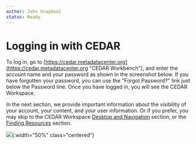 ```yaml
---
author: John Graybeal
status: Ready
---
```

# Logging in with CEDAR

To log in, go to [https://cedar.metadatacenter.org](https://cedar.metadatacenter.org "CEDAR Workbench"), and enter the account name and your password as shown in the screenshot below. If you have forgotten your password, you can use the "Forgot Password?" link just below the Password line. Once you have logged in, you will see the CEDAR Workspace. 

In the next section, we provide important information about the visibility of your account, your content, and your user information. Or if you prefer, you may skip to the CEDAR Workspace [Desktop and Navigation](../../../basic_topics/a4_desktop_and_navigation/) section, or the [Finding Resources](../../../basic_topics/a2_finding_resources/) section.

![](../../../img/userguide/login.png){:width="50%" class="centered"}
